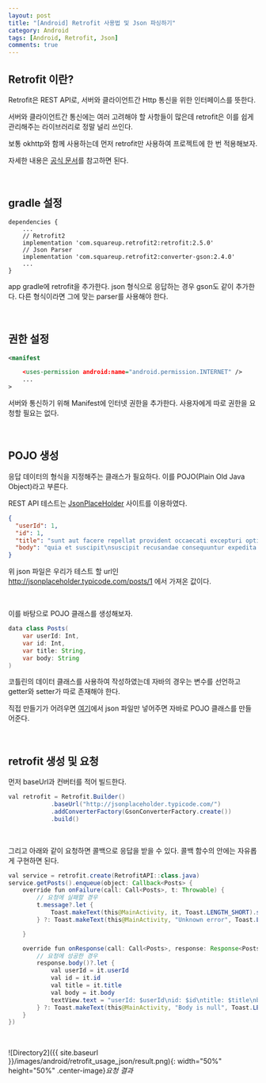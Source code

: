 ```yaml
---
layout: post
title: "[Android] Retrofit 사용법 및 Json 파싱하기"
category: Android
tags: [Android, Retrofit, Json]
comments: true
---
```


## Retrofit 이란?
Retrofit은 REST API로, 서버와 클라이언트간 Http 통신을 위한 인터페이스를 뜻한다.

서버와 클라이언트간 통신에는 여러 고려해야 할 사항들이 많은데 retrofit은 이를 쉽게 관리해주는 라이브러리로 정말 널리 쓰인다. 

보통 okhttp와 함께 사용하는데 먼저 retrofit만 사용하여 프로젝트에 한 번 적용해보자.

자세한 내용은 [공식 문서](http://square.github.io/retrofit)를 참고하면 된다.

<br />

## gradle 설정

```
dependencies {
    ...
    // Retrofit2
    implementation 'com.squareup.retrofit2:retrofit:2.5.0'
    // Json Parser
    implementation 'com.squareup.retrofit2:converter-gson:2.4.0'
    ...
}
```

app gradle에 retrofit을 추가한다. json 형식으로 응답하는 경우 gson도 같이 추가한다. 다른 형식이라면 그에 맞는 parser를 사용해야 한다.

<br />

## 권한 설정

```xml
<manifest

    <uses-permission android:name="android.permission.INTERNET" />
    ...
>
```

서버와 통신하기 위해 Manifest에 인터넷 권한을 추가한다. 사용자에게 따로 권한을 요청할 필요는 없다.

<br />

## POJO 생성

응답 데이터의 형식을 지정해주는 클래스가 필요하다. 이를 POJO(Plain Old Java Object)라고 부른다.

REST API 테스트는 [JsonPlaceHolder](http://jsonplaceholder.typicode.com/) 사이트를 이용하였다.

```json
{
  "userId": 1,
  "id": 1,
  "title": "sunt aut facere repellat provident occaecati excepturi optio reprehenderit",
  "body": "quia et suscipit\nsuscipit recusandae consequuntur expedita et cum\nreprehenderit molestiae ut ut quas totam\nnostrum rerum est autem sunt rem eveniet architecto"
}
```

위 json 파일은 우리가 테스트 할 url인 http://jsonplaceholder.typicode.com/posts/1 에서 가져온 값이다.

<br />

이를 바탕으로 POJO 클래스를 생성해보자.

```java
data class Posts(
    var userId: Int,
    var id: Int,
    var title: String,
    var body: String
)
```

코틀린의 데이터 클래스를 사용하여 작성하였는데 자바의 경우는 변수를 선언하고 getter와 setter가 따로 존재해야 한다. 

직접 만들기가 어려우면 [여기](http://pojo.sodhanalibrary.com/)에서 json 파일만 넣어주면 자바로 POJO 클래스를 만들어준다.

<br />

## retrofit 생성 및 요청

먼저 baseUrl과 컨버터를 적어 빌드한다.

```java
val retrofit = Retrofit.Builder()
            .baseUrl("http://jsonplaceholder.typicode.com/")
            .addConverterFactory(GsonConverterFactory.create())
            .build()
```

<br />

그리고 아래와 같이 요청하면 콜백으로 응답을 받을 수 있다. 콜백 함수의 안에는 자유롭게 구현하면 된다.

```java
val service = retrofit.create(RetrofitAPI::class.java)
service.getPosts().enqueue(object: Callback<Posts> {
    override fun onFailure(call: Call<Posts>, t: Throwable) {
        // 요청에 실패할 경우
        t.message?.let {
            Toast.makeText(this@MainActivity, it, Toast.LENGTH_SHORT).show()
        } ?: Toast.makeText(this@MainActivity, "Unknown error", Toast.LENGTH_SHORT).show()

    }

    override fun onResponse(call: Call<Posts>, response: Response<Posts>) {
        // 요청에 성공한 경우
        response.body()?.let {
            val userId = it.userId
            val id = it.id
            val title = it.title
            val body = it.body
            textView.text = "userId: $userId\nid: $id\ntitle: $title\nbody: $body"
        } ?: Toast.makeText(this@MainActivity, "Body is null", Toast.LENGTH_SHORT).show()
    }
})
```

<br />

![Directory2]({{ site.baseurl }}/images/android/retrofit_usage_json/result.png){: width="50%" height="50%" .center-image}*요청 결과*

<br />